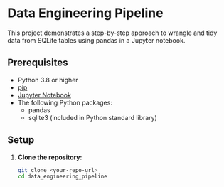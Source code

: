 # Data Engineering Pipeline

This project demonstrates a step-by-step approach to wrangle and tidy data from SQLite tables using pandas in a Jupyter notebook.

## Prerequisites

- Python 3.8 or higher
- [pip](https://pip.pypa.io/en/stable/)
- [Jupyter Notebook](https://jupyter.org/install)
- The following Python packages:
  - pandas
  - sqlite3 (included in Python standard library)

## Setup

1. **Clone the repository:**
   ```sh
   git clone <your-repo-url>
   cd data_engineering_pipeline
